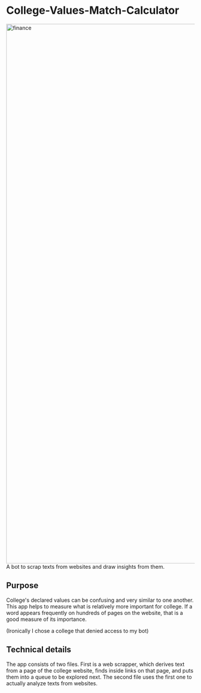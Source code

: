 # College-Values-Match-Calculator

<img width="1439" alt="finance" src="https://user-images.githubusercontent.com/108226998/202897161-ec83186f-2fdb-42f7-9c47-2a08c3dbfe21.png">
A bot to scrap texts from websites and draw insights from them.

## Purpose

College's declared values can be confusing and very similar to one another. This app helps to measure what is relatively more important for college. If a word appears frequently on hundreds of pages on the website, that is a good measure of its importance.  

(Ironically I chose a college that denied access to my bot)

## Technical details

The app consists of two files. First is a web scrapper, which derives text from a page of the college website, finds inside links on that page, and puts them into a queue to be explored next. The second file uses the first one to actually analyze texts from websites.
